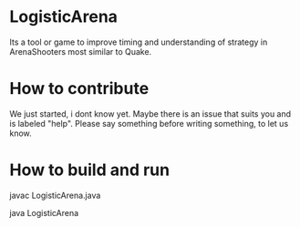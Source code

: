 # LogisticArena

Its a tool or game to improve timing and understanding of strategy in ArenaShooters most similar to Quake.

# How to contribute

We just started, i dont know yet. Maybe there is an issue that suits you and is labeled "help". Please say something before writing something, to let us know.

# How to build and run

javac LogisticArena.java

java LogisticArena
